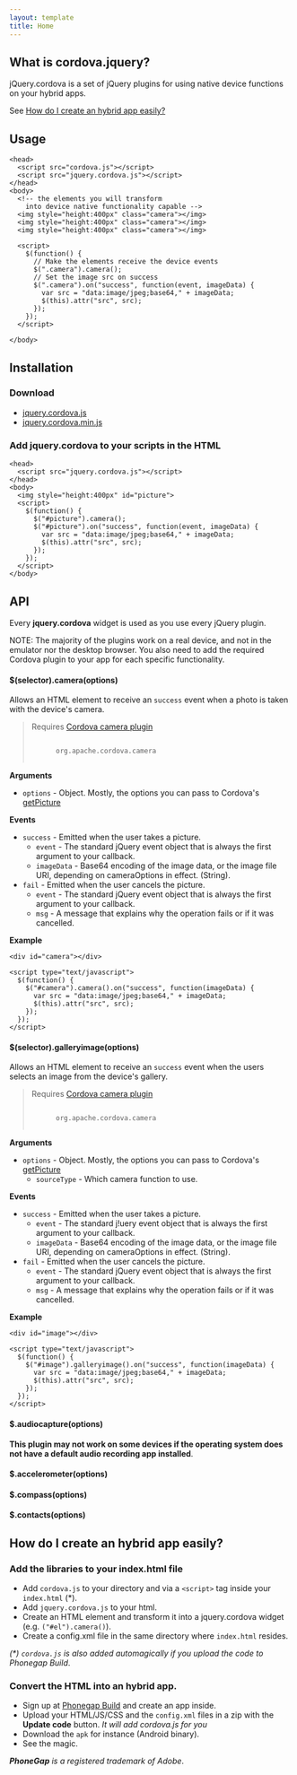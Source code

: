 ```yaml
---
layout: template
title: Home
---
```


## What is cordova.jquery?

jQuery.cordova is a set of jQuery plugins for using native device functions on
your hybrid apps.

See [How do I create an hybrid app easily?](#how-do-i-create-an-hybrid-app-easily)


## Usage

    <head>
      <script src="cordova.js"></script>
      <script src="jquery.cordova.js"></script>
    </head>
    <body>
      <!-- the elements you will transform
        into device native functionality capable -->
      <img style="height:400px" class="camera"></img>
      <img style="height:400px" class="camera"></img>
      <img style="height:400px" class="camera"></img>
      
      <script>
        $(function() {
          // Make the elements receive the device events
          $(".camera").camera();
          // Set the image src on success
          $(".camera").on("success", function(event, imageData) {
            var src = "data:image/jpeg;base64," + imageData;
            $(this).attr("src", src);
          });
        });
      </script>
      
    </body>

## Installation

### Download

* [jquery.cordova.js](oskosk.github.com/jquery.cordova/dist/jquery.cordova.js)
* [jquery.cordova.min.js](oskosk.github.com/jquery.cordova/dist/jquery.cordova.js)

### Add jquery.cordova to your scripts in the HTML
  
    <head>
      <script src="jquery.cordova.js"></script>
    </head>
    <body>
      <img style="height:400px" id="picture">
      <script>
        $(function() {
          $("#picture").camera();
          $("#picture").on("success", function(event, imageData) {
            var src = "data:image/jpeg;base64," + imageData;
            $(this).attr("src", src);
          });
        });
      </script>
    </body>
<h2 class="page-header">API</h2>

Every __jquery.cordova__ widget is used as you use every jQuery plugin.

<p>
  NOTE: The majority of the plugins work on a real device, and not in the emulator
  nor the desktop browser. You also need to add the required Cordova plugin to your app
  for each specific functionality.
</p>

#### $(selector).camera(options)

Allows an HTML element to receive an `success` event when a photo 
is taken with the device's camera.

<blockquote>
  <p>
    Requires <a href="http://cordova.apache.org/docs/en/3.3.0/cordova_camera_camera.md.html#Camera"> Cordova camera plugin</a>
  </p>
    <code>
      org.apache.cordova.camera
    </code>
</blockquote>


__Arguments__

* `options` - Object. Mostly, the options you can pass to Cordova's [getPicture](http://cordova.apache.org/docs/en/3.3.0/cordova_camera_camera.md.html#cameraOptions)

__Events__

* `success` - Emitted when the user takes a picture.
  * `event` - The standard jQuery event object that is always the first argument to your callback.
  * `imageData` - Base64 encoding of the image data, or the image file URI, depending on cameraOptions in effect. (String).
* `fail` - Emitted when the user cancels the picture.
  * `event` - The standard jQuery event object that is always the first argument to your callback.
  * `msg` - A message that explains why the operation fails or if it was cancelled. 

__Example__

    <div id="camera"></div>

    <script type="text/javascript">
      $(function() {
        $("#camera").camera().on("success", function(imageData) {
          var src = "data:image/jpeg;base64," + imageData;
          $(this).attr("src", src);
        });
      });
    </script>
 
#### $(selector).galleryimage(options)

Allows an HTML element to receive an `success` event when the users selects
an image from the device's gallery.

<blockquote>
  <p>
    Requires <a href="http://cordova.apache.org/docs/en/3.3.0/cordova_camera_camera.md.html#Camera"> Cordova camera plugin</a>
  </p>
    <code>
      org.apache.cordova.camera
    </code>
</blockquote>


__Arguments__

* `options` - Object. Mostly, the options you can pass to Cordova's [getPicture](http://cordova.apache.org/docs/en/3.3.0/cordova_camera_camera.md.html#cameraOptions)
  * `sourceType` - Which camera function to use. 

__Events__

* `success` - Emitted when the user takes a picture.
  * `event` - The standard j!uery event object that is always the first argument to your callback.
  * `imageData` - Base64 encoding of the image data, or the image file URI, depending on cameraOptions in effect. (String).
* `fail` - Emitted when the user cancels the picture.
  * `event` - The standard jQuery event object that is always the first argument to your callback.
  * `msg` - A message that explains why the operation fails or if it was cancelled. 

__Example__

    <div id="image"></div>

    <script type="text/javascript">
      $(function() {
        $("#image").galleryimage().on("success", function(imageData) {
          var src = "data:image/jpeg;base64," + imageData;
          $(this).attr("src", src);
        });
      });
    </script>

#### $.audiocapture(options)

**This plugin may not work on some devices if the operating system does not have
a default audio recording app installed**.

#### $.accelerometer(options)

#### $.compass(options)

#### $.contacts(options)




## How do I create an hybrid app easily?

### Add the libraries to your index.html file

* Add `cordova.js` to your directory and via a `<script>` tag inside your `index.html` (*).
* Add `jquery.cordova.js` to your html.
* Create an HTML element and transform it into a jquery.cordova widget (e.g. `("#el").camera()`).
* Create a config.xml file in the same directory where `index.html` resides.

_(*) `cordova.js` is also added automagically if you upload the code to Phonegap Build_.


### Convert the HTML into an hybrid app.

* Sign up at [Phonegap Build](http://build.phonegap.com) and create an app inside.
* Upload your HTML/JS/CSS and the `config.xml` files in a zip with the **Update code** button. <em>It will add cordova.js for you</em>
* Download the `apk` for instance (Android binary).
* See the magic.

*__PhoneGap__ is a registered trademark of Adobe*.